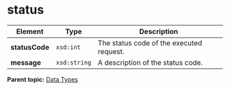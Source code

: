 # status

|Element|Type|Description|
|-------|----|-----------|
|**statusCode** |`xsd:int` | The status code of the executed request.|
|**message** |`xsd:string` | A description of the status code.|

**Parent topic:** [Data Types](../data_types/c_genesis_api_datatypes.md)
